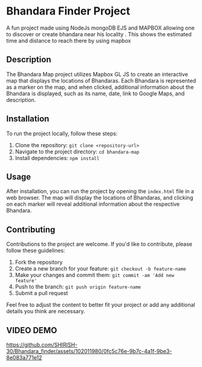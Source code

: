 
# Bhandara Finder Project

A fun project made using NodeJs mongoDB EJS and MAPBOX allowing one to discover or create bhandara near his locality . This shows the estimated time and distance to reach there by using mapbox

## Description

The Bhandara Map project utilizes Mapbox GL JS to create an interactive map that displays the locations of Bhandaras. Each Bhandara is represented as a marker on the map, and when clicked, additional information about the Bhandara is displayed, such as its name, date, link to Google Maps, and description.


## Installation

To run the project locally, follow these steps:

1. Clone the repository: `git clone <repository-url>`
2. Navigate to the project directory: `cd bhandara-map`
3. Install dependencies: `npm install`

## Usage

After installation, you can run the project by opening the `index.html` file in a web browser. The map will display the locations of Bhandaras, and clicking on each marker will reveal additional information about the respective Bhandara.

## Contributing

Contributions to the project are welcome. If you'd like to contribute, please follow these guidelines:

1. Fork the repository
2. Create a new branch for your feature: `git checkout -b feature-name`
3. Make your changes and commit them: `git commit -am 'Add new feature'`
4. Push to the branch: `git push origin feature-name`
5. Submit a pull request



Feel free to adjust the content to better fit your project or add any additional details you think are necessary.

## VIDEO DEMO


https://github.com/SHIRISH-30/Bhandara_finder/assets/102011980/0fc5c76e-9b7c-4a1f-9be3-8e083a771e12


